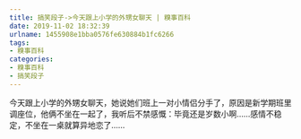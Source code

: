 ```yaml
---
title: 搞笑段子->今天跟上小学的外甥女聊天 | 糗事百科
date: 2019-11-02 18:32:39
urlname: 1455908e1bba0576fe630884b1fc6266
tags: 
- 糗事百科
categories:
- 糗事百科
- 搞笑段子
---
```

今天跟上小学的外甥女聊天，她说她们班上一对小情侣分手了，原因是新学期班里调座位，他俩不坐在一起了，我听后不禁感慨：毕竟还是岁数小啊……感情不稳定，不坐在一桌就算异地恋了……


